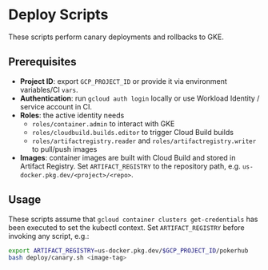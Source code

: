 # Deploy Scripts

These scripts perform canary deployments and rollbacks to GKE.

## Prerequisites

- **Project ID**: export `GCP_PROJECT_ID` or provide it via environment variables/CI `vars`.
- **Authentication**: run `gcloud auth login` locally or use Workload Identity / service account in CI.
- **Roles**: the active identity needs
  - `roles/container.admin` to interact with GKE
  - `roles/cloudbuild.builds.editor` to trigger Cloud Build builds
  - `roles/artifactregistry.reader` and `roles/artifactregistry.writer` to pull/push images
- **Images**: container images are built with Cloud Build and stored in Artifact Registry.
  Set `ARTIFACT_REGISTRY` to the repository path, e.g. `us-docker.pkg.dev/<project>/<repo>`.

## Usage

These scripts assume that `gcloud container clusters get-credentials` has been executed to set the kubectl context.
Set `ARTIFACT_REGISTRY` before invoking any script, e.g.:

```bash
export ARTIFACT_REGISTRY=us-docker.pkg.dev/$GCP_PROJECT_ID/pokerhub
bash deploy/canary.sh <image-tag>
```
